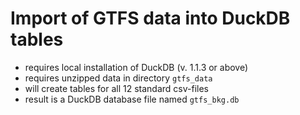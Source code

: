 # Import of GTFS data into DuckDB tables

* requires local installation of DuckDB (v. 1.1.3 or above)
* requires unzipped data in directory `gtfs_data`
* will create tables for all 12 standard csv-files
* result is a DuckDB database file named `gtfs_bkg.db`



